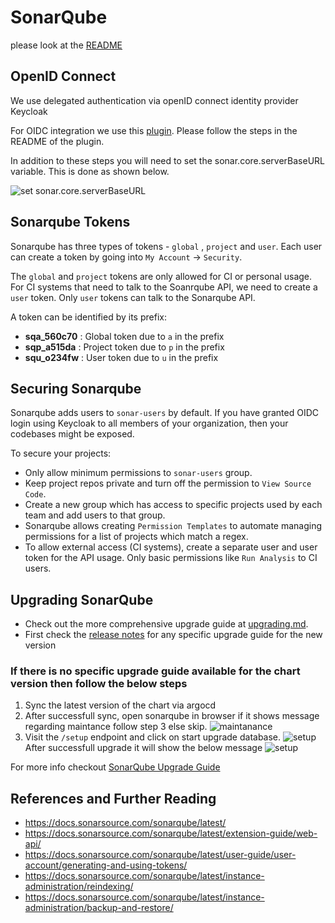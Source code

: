 # SonarQube

please look at the [README](./charts/sonarqube/README.md)

## OpenID Connect

We use delegated authentication via openID connect identity provider Keycloak

For OIDC integration we use this [plugin](https://github.com/vaulttec/sonar-auth-oidc).
Please follow the steps in the README of the plugin.

In addition to these steps you will need to set the sonar.core.serverBaseURL variable.
This is done as shown below.

![set sonar.core.serverBaseURL](./docs/images/sonar.core.serverBaseURL.jpg?raw=true "set sonar.core.serverBaseURL")

## Sonarqube Tokens

Sonarqube has three types of tokens - `global` , `project` and `user`. Each user can create a
token by going into `My Account` -> `Security`.

The `global` and `project` tokens are only allowed for CI or personal usage. For CI systems that need to
talk to the Soanrqube API, we need to create a `user` token. Only `user` tokens can talk to the Sonarqube API.

A token can be identified by its prefix:

- **sqa_560c70** : Global token due to `a` in the prefix
- **sqp_a515da** : Project token due to `p` in the prefix
- **squ_o234fw** : User token due to `u` in the prefix

## Securing Sonarqube

Sonarqube adds users to `sonar-users` by default. If you have granted OIDC login using Keycloak to
all members of your organization, then your codebases might be exposed.

To secure your projects:

- Only allow minimum permissions to `sonar-users` group.
- Keep project repos private and turn off the permission to `View Source Code`.
- Create a new group which has access to specific projects used by each team and add users to that group.
- Sonarqube allows creating `Permission Templates` to automate managing permissions for a list of projects
which match a regex.
- To allow external access (CI systems), create a separate user and user token for the API usage.
Only basic permissions like `Run Analysis` to CI users.

## Upgrading SonarQube

- Check out the more comprehensive upgrade guide at [upgrading.md](./upgrading.md). 
- First check the [release notes](https://github.com/SonarSource/helm-chart-sonarqube/releases) for any specific upgrade
    guide for the new version

### If there is no specific upgrade guide available for the chart version then follow the below steps

1. Sync the latest version of the chart via argocd
2. After successfull sync, open sonarqube in browser if it shows message regarding maintance follow step 3 else skip.
    ![maintanance](./docs/images/maintanance.png?raw=true "set maintanance")
3. Visit the `/setup` endpoint and click on start upgrade database.
    ![setup](./docs/images/upgradedb-1.png?raw=true "setup")
    After successfull upgrade it will show the below message
    ![setup](./docs/images/upgradedb-2.png?raw=true "setup")

For more info checkout [SonarQube Upgrade Guide](https://docs.sonarqube.org/latest/setup/upgrading/)

## References and Further Reading

- https://docs.sonarsource.com/sonarqube/latest/
- https://docs.sonarsource.com/sonarqube/latest/extension-guide/web-api/
- https://docs.sonarsource.com/sonarqube/latest/user-guide/user-account/generating-and-using-tokens/
- https://docs.sonarsource.com/sonarqube/latest/instance-administration/reindexing/
- https://docs.sonarsource.com/sonarqube/latest/instance-administration/backup-and-restore/
